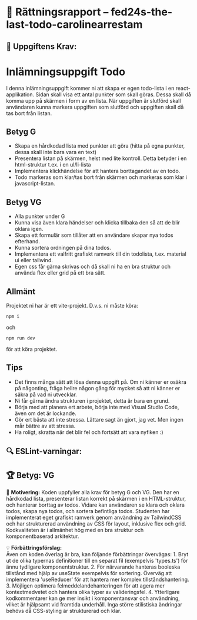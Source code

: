 # 📌 Rättningsrapport – fed24s-the-last-todo-carolinearrestam

## 🎯 Uppgiftens Krav:
# Inlämningsuppgift Todo

I denna inlämningsuppgift kommer ni att skapa er egen todo-lista i en react-applikation.
Sidan skall visa ett antal punkter som skall göras. Dessa skall då komma upp på skärmen i form av en lista. När uppgiften är slutförd skall användaren kunna markera uppgiften som slutförd och uppgiften skall då tas bort från listan.

## Betyg G

- Skapa en hårdkodad lista med punkter att göra (hitta på egna punkter, dessa skall inte bara vara en text)
- Presentera listan på skärmen, helst med lite kontroll. Detta betyder i en html-struktur t.ex. i en ul/li-lista
- Implementera klickhändelse för att hantera borttagandet av en todo.
- Todo markeras som klar/tas bort från skärmen och markeras som klar i javascript-listan.

## Betyg VG

- Alla punkter under G
- Kunna visa även klara händelser och klicka tillbaka den så att de blir oklara igen.
- Skapa ett formulär som tillåter att en användare skapar nya todos efterhand.
- Kunna sortera ordningen på dina todos.
- Implementera ett valfritt grafiskt ramverk till din todolista, t.ex. material ui eller tailwind.
- Egen css får gärna skrivas och då skall ni ha en bra struktur och använda flex eller grid på ett bra sätt.

## Allmänt

Projektet ni har är ett vite-projekt. D.v.s. ni måste köra:

```shell
npm i
```

och

```shell
npm run dev 
```

för att köra projektet.

## Tips

- Det finns många sätt att lösa denna uppgift på. Om ni känner er osäkra på någonting, fråga hellre någon gång för mycket så att ni känner er säkra på vad ni utvecklar.
- Ni får gärna ändra strukturen i projektet, detta är bara en grund.
- Börja med att planera ert arbete, börja inte med Visual Studio Code, även om det är lockande.
- Gör ert bästa att inte stressa. Lättare sagt än gjort, jag vet. Men ingen mår bättre av att stressa.
- Ha roligt, skratta när det blir fel och fortsätt att vara nyfiken :)


## 🔍 ESLint-varningar:


## 🏆 **Betyg: VG**
📌 **Motivering:** Koden uppfyller alla krav för betyg G och VG. Den har en hårdkodad lista, presenterar listan korrekt på skärmen i en HTML-struktur, och hanterar borttag av todos. Vidare kan användaren se klara och oklara todos, skapa nya todos, och sortera befintliga todos. Studenten har implementerat eget grafiskt ramverk genom användning av TailwindCSS och har strukturerad användning av CSS för layout, inklusive flex och grid. Kodkvaliteten är i allmänhet hög med en bra struktur och komponentbaserad arkitektur.

💡 **Förbättringsförslag:**  
Även om koden överlag är bra, kan följande förbättringar övervägas: 1. Bryt ut de olika typernas definitioner till en separat fil (exempelvis 'types.ts') för ännu tydligare komponentstruktur. 2. För närvarande hanteras booleska tillstånd med hjälp av useState exempelvis för sortering. Överväg att implementera 'useReducer' för att hantera mer komplex tillståndshantering. 3. Möjligen optimera felmeddelandehanteringen för att agera mer kontextmedvetet och hantera olika typer av valideringsfel. 4. Ytterligare kodkommentarer kan ge mer insikt i komponentansvar och användning, vilket är hjälpsamt vid framtida underhåll. Inga större stilistiska ändringar behövs då CSS-styling är strukturerad och klar.